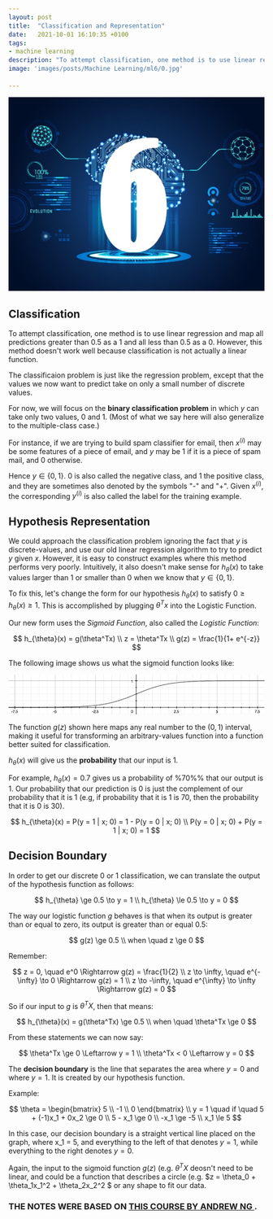 ```yaml
---
layout: post
title:  "Classification and Representation"
date:   2021-10-01 16:10:35 +0100
tags:
- machine learning
description: "To attempt classification, one method is to use linear regression and map all predictions greater than 0.5 as a 1 and all less than 0.5 as a 0. However, this method doesn't work well because classification is not actually a linear function."
image: 'images/posts/Machine Learning/ml6/0.jpg'

---
```


<center>
<img src="/images/posts/Machine Learning/ml6/0.jpg">
</center>

## Classification

To attempt classification, one method is to use linear regression and map all predictions greater than $0.5$ as a $1$ and all less than $0.5$ as a $0$. However, this method doesn't work well because classification is not actually a linear function.

The classificaion problem is just like the regression problem, except that the values we now want to predict take on only a small number of discrete values.

For now, we will focus on the **binary classification problem** in which $y$ can take only two values, $0$ and $1$. (Most of what we say here will also generalize to the multiple-class case.)

For instance, if we are trying to build  spam classifier for email, then $x^{(i)}$ may be some features of a piece of email, and $y$ may be $1$ if it is a piece of spam mail, and $0$ otherwise.

Hence $y \in \{ 0, 1 \}$. $0$ is also called the negative class, and $1$ the positive class, and they are sometimes also denoted by the symbols "-" and "+". Given $x^{(i)}$, the corresponding $y^{(i)}$ is also called the label for the training example.

## Hypothesis Representation

We could approach the classification problem ignoring the fact that $y$ is discrete-values, and use our old linear regression algorithm to try to predict $y$ given $x$. However, it is easy to construct examples where this method performs very poorly. Intuitively, it also doesn't make sense for $h_{\theta}(x)$ to take values larger than $1$ or smaller than $0$ when we know that $y \in \{ 0, 1 \}$.

To fix this, let's change the form for our hypothesis $h_{\theta}(x)$ to satisfy $0 \ge h_{\theta}(x) \ge 1$. This is accomplished by plugging $\theta^Tx$ into the Logistic Function.

Our new form uses the *Sigmoid Function*, also called the *Logistic Function*:

$$
h_{\theta}(x) = g(\theta^Tx)
\\
z = \theta^Tx
\\
g(z) = \frac{1}{1+ e^{-z}}
$$

The following image shows us what the sigmoid function looks like:

<center>
<img src="/images/posts/Machine Learning/ml6/1.png">
</center>

The function $g(z)$ shown here maps any real number to the $(0, 1)$ interval, making it useful for transforming an arbitrary-values function into a function better suited for classification.

$h_{\theta}(x)$ will give us the **probability** that our input is $1$.

For example, $h_{\theta}(x) = 0.7$ gives us a probability of %70%% that our output is $1$. Our probability that our prediction is $0$ is just the complement of our probability that it is 1 (e.g, if probability that it is $1$ is $70%$, then the probability that it is $0$ is $30%$).

$$
h_{\theta}(x) = P(y = 1 | x; 0) = 1 - P(y = 0 | x; 0)
\\
P(y = 0 | x; 0) + P(y = 1 | x; 0) = 1
$$

## Decision Boundary

In order to get our discrete $0$ or $1$ classification, we can translate the output of the hypothesis function as follows:

$$
h_{\theta} \ge 0.5 \to y = 1
\\
h_{\theta} \le 0.5 \to y = 0
$$

The way our logistic function $g$ behaves is that when its output is greater than or equal to zero, its output is greater than or equal $0.5$:

$$
g(z) \ge 0.5
\\
when \quad z \ge 0
$$

Remember:

$$
z = 0, \quad e^0 \Rightarrow g(z) = \frac{1}{2}
\\
z \to \infty, \quad e^{-\infty} \to 0 \Rightarrow g(z) = 1
\\
z \to -\infty, \quad e^{\infty} \to \infty \Rightarrow g(z) = 0
$$

So if our input to $g$ is $\theta^TX$, then that means:

$$
h_{\theta}(x) = g(\theta^Tx) \ge 0.5
\\
when \quad \theta^Tx \ge 0
$$

From these statements we can now say:

$$
\theta^Tx \ge 0 \Leftarrow y = 1
\\
\theta^Tx < 0 \Leftarrow y = 0
$$

The **decision boundary** is the line that separates the area where $y = 0$ and where $y = 1$. It is created by our hypothesis function.

Example:

$$
\theta = \begin{bmatrix}
           5 \\
           -1 \\
           0
         \end{bmatrix}
\\
y = 1 \quad if \quad 5 + (-1)x_1 + 0x_2 \ge 0
\\
5 - x_1 \ge 0
\\
-x_1 \ge -5
\\
x_1 \le 5
$$

In this case, our decision boundary is a straight vertical line placed on the graph, where x_1 = 5, and everything to the left of that denotes $y = 1$, while everything to the right denotes $y = 0$.

Again, the input to the sigmoid function $g(z)$ (e.g. $\theta^TX$ deosn't need to be linear, and could be a function that describes a circle (e.g. $z = \theta_0 + \theta_1x_1^2 + \theta_2x_2^2 $ or any shape to fit our data.


### THE NOTES WERE BASED ON <a href="https://www.coursera.org/learn/machine-learning"> THIS COURSE BY ANDREW NG </a>.
